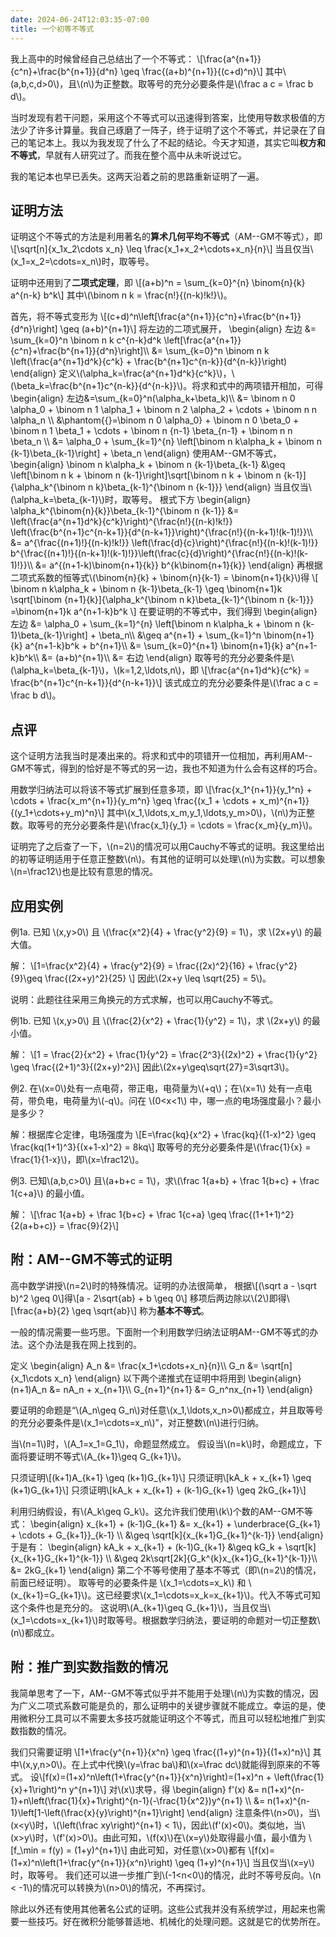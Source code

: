 ```yaml
---
date: 2024-06-24T12:03:35-07:00
title: 一个初等不等式
---
```


我上高中的时候曾经自己总结出了一个不等式：
\\[\frac{a^{n+1}}{c^n}+\frac{b^{n+1}}{d^n} \geq \frac{(a+b)^{n+1}}{(c+d)^n}\\]
其中\\(a,b,c,d>0\\)，且\\(n\\)为正整数。取等号的充分必要条件是\\(\frac a c = \frac b d\\)。

当时发现有若干问题，采用这个不等式可以迅速得到答案，比使用导数求极值的方法少了许多计算量。我自己琢磨了一阵子，终于证明了这个不等式，并记录在了自己的笔记本上。我以为我发现了什么了不起的结论。今天才知道，其实它叫**权方和不等式**，早就有人研究过了。而我在整个高中从未听说过它。

我的笔记本也早已丢失。这两天沿着之前的思路重新证明了一遍。

<!--more-->

## 证明方法

证明这个不等式的方法是利用著名的**算术几何平均不等式**（AM--GM不等式），即
\\[\sqrt[n]{x_1x_2\cdots x_n} \leq \frac{x_1+x_2+\cdots+x_n}{n}\\]
当且仅当\\(x_1=x_2=\cdots=x_n\\)时，取等号。

证明中还用到了**二项式定理**，即
\\[(a+b)^n = \sum_{k=0}^{n} \binom{n}{k} a^{n-k} b^k\\]
其中\\(\binom n k = \frac{n!}{(n-k)!k!}\\)。

首先，将不等式变形为
\\[(c+d)^n\left[\frac{a^{n+1}}{c^n}+\frac{b^{n+1}}{d^n}\right] \geq (a+b)^{n+1}\\]
将左边的二项式展开，
\begin{align}
左边 &= \sum_{k=0}^n \binom n k c^{n-k}d^k \left[\frac{a^{n+1}}{c^n}+\frac{b^{n+1}}{d^n}\right]\\\\
&= \sum_{k=0}^n \binom n k \left(\frac{a^{n+1}d^k}{c^k} + \frac{b^{n+1}c^{n-k}}{d^{n-k}}\right)
\end{align}
定义\\(\alpha_k=\frac{a^{n+1}d^k}{c^k}\\)，\\(\beta_k=\frac{b^{n+1}c^{n-k}}{d^{n-k}}\\)。将求和式中的两项错开相加，可得
\begin{align}
左边&=\sum_{k=0}^n(\alpha_k+\beta_k)\\\\
&= \binom n 0 \alpha_0 + \binom n 1 \alpha_1 + \binom n 2 \alpha_2 + \cdots + \binom n n \alpha_n \\\\
&\phantom{{}=\binom n 0 \alpha_0} + \binom n 0 \beta_0 + \binom n 1 \beta_1 + \cdots + \binom n {n-1} \beta_{n-1} + \binom n n \beta_n \\\\
&= \alpha_0 + \sum_{k=1}^{n} \left[\binom n k\alpha_k + \binom n {k-1}\beta_{k-1}\right] + \beta_n
\end{align}
使用AM--GM不等式，
\begin{align}
\binom n k\alpha_k + \binom n {k-1}\beta_{k-1}
&\geq \left[\binom n k + \binom n {k-1}\right]\sqrt[\binom n k + \binom n {k-1}]{\alpha_k^{\binom n k}\beta_{k-1}^{\binom n {k-1}}}
\end{align}
当且仅当\\(\alpha_k=\beta_{k-1}\\)时，取等号。
根式下方
\begin{align}
\alpha_k^{\binom{n}{k}}\beta_{k-1}^{\binom n {k-1}}
&= \left(\frac{a^{n+1}d^k}{c^k}\right)^{\frac{n!}{(n-k)!k!}}
   \left(\frac{b^{n+1}c^{n-k+1}}{d^{n-k+1}}\right)^{\frac{n!}{(n-k+1)!(k-1)!}}\\\\
&= a^{\frac{(n+1)!}{(n-k)!k!}} \left(\frac{d}{c}\right)^{\frac{n!}{(n-k)!(k-1)!}}
   b^{\frac{(n+1)!}{(n-k+1)!(k-1)!}}\left(\frac{c}{d}\right)^{\frac{n!}{(n-k)!(k-1)!}}\\\\
&= a^{(n+1-k)\binom{n+1}{k}} b^{k\binom{n+1}{k}}
\end{align}
再根据二项式系数的恒等式\\(\binom{n}{k} + \binom{n}{k-1} = \binom{n+1}{k}\\)得
\\[
\binom n k\alpha_k + \binom n {k-1}\beta_{k-1}
\geq \binom{n+1}k \sqrt[\binom {n+1}{k}]{\alpha_k^{\binom n k}\beta_{k-1}^{\binom n {k-1}}}
=\binom{n+1}k a^{n+1-k}b^k
\\]
在要证明的不等式中，我们得到
\begin{align}
左边 &= \alpha_0 + \sum_{k=1}^{n} \left[\binom n k\alpha_k + \binom n {k-1}\beta_{k-1}\right] + \beta_n\\\\
&\geq a^{n+1} + \sum_{k=1}^n \binom{n+1}{k} a^{n+1-k}b^k + b^{n+1}\\\\
&= \sum_{k=0}^{n+1} \binom{n+1}{k} a^{n+1-k}b^k\\\\
&= (a+b)^{n+1}\\\\
&= 右边
\end{align}
取等号的充分必要条件是\\(\alpha_k=\beta_{k-1}\\)，\\(k=1,2,\ldots,n\\)，即
\\[\frac{a^{n+1}d^k}{c^k} = \frac{b^{n+1}c^{n-k+1}}{d^{n-k+1}}\\]
该式成立的充分必要条件是\\(\frac a c = \frac b d\\)。

## 点评

这个证明方法我当时是凑出来的。将求和式中的项错开一位相加，再利用AM--GM不等式，得到的恰好是不等式的另一边，我也不知道为什么会有这样的巧合。

用数学归纳法可以将该不等式扩展到任意多项，即
\\[\frac{x_1^{n+1}}{y_1^n} + \cdots + \frac{x_m^{n+1}}{y_m^n} \geq \frac{(x_1 + \cdots + x_m)^{n+1}}{(y_1+\cdots+y_m)^n}\\]
其中\\(x_1,\ldots,x_m,y_1,\ldots,y_m>0\\)，\\(n\\)为正整数。取等号的充分必要条件是\\(\frac{x_1}{y_1} = \cdots = \frac{x_m}{y_m}\\)。

证明完了之后查了一下，\\(n=2\\)的情况可以用Cauchy不等式的证明。我这里给出的初等证明适用于任意正整数\\(n\\)。有其他的证明可以处理\\(n\\)为实数。可以想象\\(n=\frac12\\)也是比较有意思的情况。

## 应用实例

例1a. 已知 \\(x,y>0\\) 且 \\(\frac{x^2}{4} + \frac{y^2}{9} = 1\\)，求 \\(2x+y\\) 的最大值。

解：
\\[1=\frac{x^2}{4} + \frac{y^2}{9} = \frac{(2x)^2}{16} + \frac{y^2}{9}\geq \frac{(2x+y)^2}{25} \\]
因此\\(2x+y \leq \sqrt{25} = 5\\)。

说明：此题往往采用三角换元的方式求解，也可以用Cauchy不等式。

例1b. 已知 \\(x,y>0\\) 且 \\(\frac{2}{x^2} + \frac{1}{y^2} = 1\\)，求 \\(2x+y\\) 的最小值。

解：
\\[1 = \frac{2}{x^2} + \frac{1}{y^2} = \frac{2^3}{(2x)^2} + \frac{1}{y^2} \geq \frac{(2+1)^3}{(2x+y)^2}\\]
因此\\(2x+y\geq\sqrt{27}=3\sqrt3\\)。

例2. 在\\(x=0\\)处有一点电荷，带正电，电荷量为\\(+q\\)；在\\(x=1\\) 处有一点电荷，带负电，电荷量为\\(-q\\)。问在 \\(0\<x\<1\\) 中，哪一点的电场强度最小？最小是多少？

解：根据库仑定律，电场强度为
\\[E=\frac{kq}{x^2} + \frac{kq}{(1-x)^2} \geq \frac{kq(1+1)^3}{(x+1-x)^2} = 8kq\\]
取等号的充分必要条件是\\(\frac{1}{x} = \frac{1}{1-x}\\)，即\\(x=\frac12\\)。

例3. 已知\\(a,b,c>0\\) 且\\(a+b+c = 1\\)，求\\(\frac 1{a+b} + \frac 1{b+c} + \frac 1{c+a}\\) 的最小值。

解：
\\[\frac 1{a+b} + \frac 1{b+c} + \frac 1{c+a} \geq \frac{(1+1+1)^2}{2(a+b+c)} = \frac{9}{2}\\]

## 附：AM--GM不等式的证明

高中数学讲授\\(n=2\\)时的特殊情况。证明的办法很简单，
根据\\[(\sqrt a - \sqrt b)^2 \geq 0\\]得\\[a - 2\sqrt{ab} + b \geq 0\\]
移项后两边除以\\(2\\)即得\\[\frac{a+b}{2} \geq \sqrt{ab}\\]
称为**基本不等式**。

一般的情况需要一些巧思。下面附一个利用数学归纳法证明AM--GM不等式的办法。这个办法是我在网上找到的。

定义
\begin{align}
A_n &= \frac{x_1+\cdots+x_n}{n}\\\\
G_n &= \sqrt[n]{x_1\cdots x_n}
\end{align}
以下两个递推式在证明中将用到
\begin{align}
(n+1)A_n &= nA_n + x_{n+1}\\\\
G_{n+1}^{n+1} &= G_n^nx_{n+1}
\end{align}

要证明的命题是“\\(A_n\geq G_n\\)对任意\\(x_1,\ldots,x_n>0\\)都成立，并且取等号的充分必要条件是\\(x_1=\cdots=x_n\\)”，对正整数\\(n\\)进行归纳。

当\\(n=1\\)时，\\(A_1=x_1=G_1\\)，命题显然成立。
假设当\\(n=k\\)时，命题成立，下面将要证明不等式\\(A_{k+1}\geq G_{k+1}\\)。

只须证明\\[(k+1)A_{k+1} \geq (k+1)G_{k+1}\\]
只须证明\\[kA_k + x_{k+1} \geq (k+1)G_{k+1}\\]
只须证明\\[kA_k + x_{k+1} + (k-1)G_{k+1} \geq 2kG_{k+1}\\]

利用归纳假设，有\\(A_k\geq G_k\\)。这允许我们使用\\(k\\)个数的AM--GM不等式：
\begin{align}
x_{k+1} + (k-1)G_{k+1}
&= x_{k+1} + \underbrace{G_{k+1} + \cdots + G_{k+1}}\_{k-1} \\\\
&\geq \sqrt[k]{x_{k+1}G_{k+1}^{k-1}}
\end{align}
于是有：
\begin{align}
kA_k + x_{k+1} + (k-1)G_{k+1}
&\geq kG_k + \sqrt[k]{x_{k+1}G_{k+1}^{k-1}} \\\\
&\geq 2k\sqrt[2k]{G_k^{k}x_{k+1}G_{k+1}^{k-1}}\\\\
&= 2kG_{k+1}
\end{align}
第二个不等号使用了基本不等式（即\\(n=2\\)的情况，前面已经证明）。
取等号的必要条件是 \\(x_1=\cdots=x_k\\) 和 \\(x_{k+1}=G_{k+1}\\)。这已经要求\\(x_1=\cdots=x_k=x_{k+1}\\)。代入不等式可知这个条件也是充分的。
这说明\\(A_{k+1}\geq G_{k+1}\\)，当且仅当\\(x_1=\cdots=x_{k+1}\\)时取等号。根据数学归纳法，要证明的命题对一切正整数\\(n\\)都成立。

## 附：推广到实数指数的情况

我简单思考了一下，AM--GM不等式似乎并不能用于处理\\(n\\)为实数的情况，因为广义二项式系数可能是负的，那么证明中的关键步骤就不能成立。幸运的是，使用微积分工具可以不需要太多技巧就能证明这个不等式，而且可以轻松地推广到实数指数的情况。

我们只需要证明
\\[1+\frac{y^{n+1}}{x^n} \geq \frac{(1+y)^{n+1}}{(1+x)^n}\\]
其中\\(x,y,n>0\\)。在上式中代换\\(y=\frac ba\\)和\\(x=\frac dc\\)就能得到原来的不等式。
设\\[f(x)=(1+x)^n\left(1+\frac{y^{n+1}}{x^n}\right)=(1+x)^n + \left(\frac{1}{x}+1\right)^n y^{n+1}\\]
对\\(x\\)求导，得
\begin{align}
f'(x)
&= n(1+x)^{n-1}+n\left(\frac{1}{x}+1\right)^{n-1}(-\frac{1}{x^2})y^{n+1} \\\\
&= n(1+x)^{n-1}\left[1-\left(\frac{x}{y}\right)^{n+1}\right]
\end{align}
注意条件\\(n>0\\)，当\\(x\<y\\)时，\\(\left(\frac xy\right)^{n+1} < 1\\)，因此\\(f'(x)<0\\)。类似地，当\\(x\>y\\)时，\\(f'(x)>0\\)。由此可知，\\(f(x)\\)在\\(x=y\\)处取得最小值，最小值为
\\[f_\min = f(y) = (1+y)^{n+1}\\]
由此可知，对任意\\(x>0\\)都有
\\[f(x)=(1+x)^n\left(1+\frac{y^{n+1}}{x^n}\right) \geq (1+y)^{n+1}\\]
当且仅当\\(x=y\\)时，取等号。
我们还可以进一步推广到\\(-1\<n\<0\\)的情况，此时不等号反向。\\(n < -1\\)的情况可以转换为\\(n>0\\)的情况，不再探讨。

除此以外还有使用其他著名公式的证明。这些公式我并没有系统学过，用起来也需要一些技巧。好在微积分能够普适地、机械化的处理问题。这就是它的优势所在。
